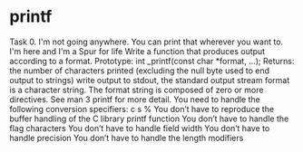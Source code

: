 # printf

Task 0. I'm not going anywhere. You can print that wherever you want to. I'm here and I'm a Spur for life
Write a function that produces output according to a format.
	Prototype: int _printf(const char *format, ...);
	Returns: the number of characters printed (excluding the null byte used to end output to strings)
	write output to stdout, the standard output stream
	format is a character string. The format string is composed of zero or more directives. See man 3 printf for more detail. You need to handle the following conversion specifiers:
		c
		s
		%
	You don’t have to reproduce the buffer handling of the C library printf function
	You don’t have to handle the flag characters
	You don’t have to handle field width
	You don’t have to handle precision
	You don’t have to handle the length modifiers
